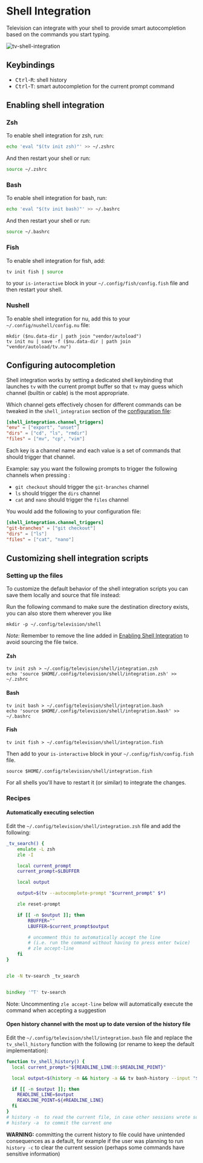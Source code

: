 # Shell Integration

Television can integrate with your shell to provide smart autocompletion based on the commands you start typing.

![tv-shell-integration](https://github.com/user-attachments/assets/6292db26-8fcf-4874-ac9d-c9baedc70ff1)

## Keybindings

- <kbd>Ctrl</kbd>-<kbd>R</kbd>: shell history
- <kbd>Ctrl</kbd>-<kbd>T</kbd>: smart autocompletion for the current prompt command

## Enabling shell integration

### Zsh

To enable shell integration for zsh, run:

```bash
echo 'eval "$(tv init zsh)"' >> ~/.zshrc
```

And then restart your shell or run:

```bash
source ~/.zshrc
```

### Bash

To enable shell integration for bash, run:

```bash
echo 'eval "$(tv init bash)"' >> ~/.bashrc
```

And then restart your shell or run:

```bash
source ~/.bashrc
```

### Fish

To enable shell integration for fish, add:

```bash
tv init fish | source
```

to your `is-interactive` block in your `~/.config/fish/config.fish` file and then restart your shell.

### Nushell

To enable shell integration for nu, add this to your `~/.config/nushell/config.nu` file:

```nu
mkdir ($nu.data-dir | path join "vendor/autoload")
tv init nu | save -f ($nu.data-dir | path join "vendor/autoload/tv.nu")
```

## Configuring autocompletion

Shell integration works by setting a dedicated shell keybinding that launches `tv` with the current prompt buffer so that `tv` may guess which channel (builtin or cable) is the most appropriate.

Which channel gets effectively chosen for different commands can be tweaked in the `shell_integration` section of the [configuration file](https://github.com/alexpasmantier/television/wiki/Configuration-file):

```toml
[shell_integration.channel_triggers]
"env" = ["export", "unset"]
"dirs" = ["cd", "ls", "rmdir"]
"files" = ["mv", "cp", "vim"]
```

Each key is a channel name and each value is a set of commands that should trigger that channel.

Example: say you want the following prompts to trigger the following channels when pressing <CTRL-T>:

- `git checkout` should trigger the `git-branches` channel
- `ls` should trigger the `dirs` channel
- `cat` and `nano` should trigger the `files` channel

You would add the following to your configuration file:

```toml
[shell_integration.channel_triggers]
"git-branches" = ["git checkout"]
"dirs" = ["ls"]
"files" = ["cat", "nano"]
```

## Customizing shell integration scripts

### Setting up the files

To customize the default behavior of the shell integration scripts you can save them locally and source that file instead:

Run the following command to make sure the destination directory exists, you can also store them wherever you like

```shell
mkdir -p ~/.config/television/shell
```

_Note:_ Remember to remove the line added in [Enabling Shell Integration](https://github.com/alexpasmantier/television/wiki/Shell-Autocompletion#enabling-shell-integration) to avoid sourcing the file twice.

#### Zsh

```shell
tv init zsh > ~/.config/television/shell/integration.zsh
echo 'source $HOME/.config/television/shell/integration.zsh' >> ~/.zshrc
```

#### Bash

```shell
tv init bash > ~/.config/television/shell/integration.bash
echo 'source $HOME/.config/television/shell/integration.bash' >> ~/.bashrc
```

#### Fish

```shell
tv init fish > ~/.config/television/shell/integration.fish
```

Then add to your `is-interactive` block in your `~/.config/fish/config.fish` file.

```fish
source $HOME/.config/television/shell/integration.fish
```

For all shells you'll have to restart it (or similar) to integrate the changes.

### Recipes

#### Automatically executing selection

Edit the `~/.config/television/shell/integration.zsh` file and add the following:

```zsh
_tv_search() {
    emulate -L zsh
    zle -I

    local current_prompt
    current_prompt=$LBUFFER

    local output

    output=$(tv --autocomplete-prompt "$current_prompt" $*)

    zle reset-prompt

    if [[ -n $output ]]; then
        RBUFFER=""
        LBUFFER=$current_prompt$output

        # uncomment this to automatically accept the line
        # (i.e. run the command without having to press enter twice)
        # zle accept-line
    fi
}


zle -N tv-search _tv_search


bindkey '^T' tv-search
```

Note: Uncommenting `zle accept-line` below will automatically execute the command when accepting a suggestion

#### Open history channel with the most up to date version of the history file

Edit the `~/.config/television/shell/integration.bash` file and replace the `tv_shell_history` function with the following (or rename to keep the default implementation):

```bash
function tv_shell_history() {
  local current_prompt="${READLINE_LINE:0:$READLINE_POINT}"

  local output=$(history -n && history -a && tv bash-history --input "$current_prompt")

  if [[ -n $output ]]; then
    READLINE_LINE=$output
    READLINE_POINT=${#READLINE_LINE}
  fi
}
# history -n  to read the current file, in case other sessions wrote some commands
# history -a  to commit the current one
```

**WARNING:** committing the current history to file could have unintended consequences as a default, for example if the user was planning to run `history -c` to clear the current session (perhaps some commands have sensitive information)
